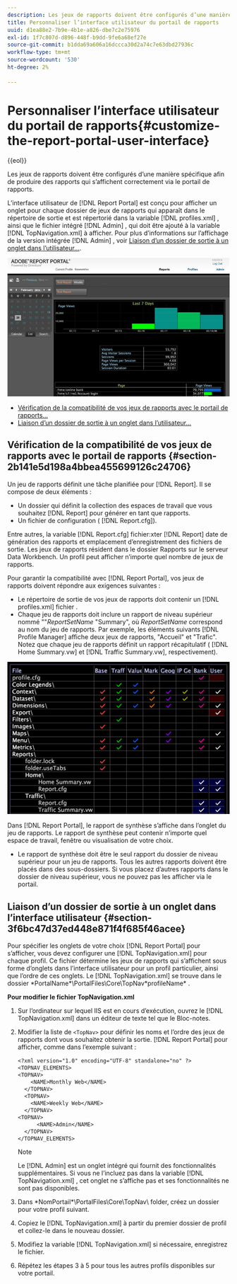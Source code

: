 ```yaml
---
description: Les jeux de rapports doivent être configurés d’une manière spécifique afin de produire des rapports qui s’affichent correctement via le portail de rapports.
title: Personnaliser l’interface utilisateur du portail de rapports
uuid: d1ea88e2-7b9e-4b1e-a826-dbe7c2e75976
exl-id: 1f7c807d-d896-448f-b9dd-9fe6a68ef27e
source-git-commit: b1dda69a606a16dccca30d2a74c7e63dbd27936c
workflow-type: tm+mt
source-wordcount: '530'
ht-degree: 2%

---
```


# Personnaliser l’interface utilisateur du portail de rapports{#customize-the-report-portal-user-interface}

{{eol}}

Les jeux de rapports doivent être configurés d’une manière spécifique afin de produire des rapports qui s’affichent correctement via le portail de rapports.

L’interface utilisateur de [!DNL Report Portal] est conçu pour afficher un onglet pour chaque dossier de jeux de rapports qui apparaît dans le répertoire de sortie et est répertorié dans la variable [!DNL profiles.xml] , ainsi que le fichier intégré [!DNL Admin] , qui doit être ajouté à la variable [!DNL TopNavigation.xml] à afficher. Pour plus d’informations sur l’affichage de la version intégrée [!DNL Admin] , voir [Liaison d’un dossier de sortie à un onglet dans l’utilisateur...](../../../home/c-rpt-oview/c-install-rpt-port/c-rpt-port-user-inter.md#section-3f6bc47d37ed448e871f4f685f46acee).

![](assets/report_portal_home.png)

* [Vérification de la compatibilité de vos jeux de rapports avec le portail de rapports...](../../../home/c-rpt-oview/c-install-rpt-port/c-rpt-port-user-inter.md#section-2b141e5d198a4bbea455699126c24706)
* [Liaison d’un dossier de sortie à un onglet dans l’utilisateur...](../../../home/c-rpt-oview/c-install-rpt-port/c-rpt-port-user-inter.md#section-3f6bc47d37ed448e871f4f685f46acee)

## Vérification de la compatibilité de vos jeux de rapports avec le portail de rapports {#section-2b141e5d198a4bbea455699126c24706}

Un jeu de rapports définit une tâche planifiée pour [!DNL Report]. Il se compose de deux éléments :

* Un dossier qui définit la collection des espaces de travail que vous souhaitez [!DNL Report] pour générer en tant que rapports.
* Un fichier de configuration ( [!DNL Report.cfg]).

Entre autres, la variable [!DNL Report.cfg] fichier:xter [!DNL Report] date de génération des rapports et emplacement d’enregistrement des fichiers de sortie. Les jeux de rapports résident dans le dossier Rapports sur le serveur Data Workbench. Un profil peut afficher n’importe quel nombre de jeux de rapports.

Pour garantir la compatibilité avec [!DNL Report Portal], vos jeux de rapports doivent répondre aux exigences suivantes :

* Le répertoire de sortie de vos jeux de rapports doit contenir un [!DNL profiles.xml] fichier .
* Chaque jeu de rapports doit inclure un rapport de niveau supérieur nommé &quot;&quot;*ReportSetName* &quot;Summary&quot;, où *ReportSetName* correspond au nom du jeu de rapports. Par exemple, les éléments suivants [!DNL Profile Manager] affiche deux jeux de rapports, &quot;Accueil&quot; et &quot;Trafic&quot;. Notez que chaque jeu de rapports définit un rapport récapitulatif ( [!DNL Home Summary.vw] et [!DNL Traffic Summary.vw], respectivement).

![](assets/rptPort_scrn_RptSets.png)

Dans [!DNL Report Portal], le rapport de synthèse s’affiche dans l’onglet du jeu de rapports. Le rapport de synthèse peut contenir n’importe quel espace de travail, fenêtre ou visualisation de votre choix.

* Le rapport de synthèse doit être le seul rapport du dossier de niveau supérieur pour un jeu de rapports. Tous les autres rapports doivent être placés dans des sous-dossiers. Si vous placez d’autres rapports dans le dossier de niveau supérieur, vous ne pouvez pas les afficher via le portail.

## Liaison d’un dossier de sortie à un onglet dans l’interface utilisateur {#section-3f6bc47d37ed448e871f4f685f46acee}

Pour spécifier les onglets de votre choix [!DNL Report Portal] pour s’afficher, vous devez configurer une [!DNL TopNavigation.xml] pour chaque profil. Ce fichier détermine les jeux de rapports qui s’affichent sous forme d’onglets dans l’interface utilisateur pour un profil particulier, ainsi que l’ordre de ces onglets. Le [!DNL TopNavigation.xml] se trouve dans le dossier \*PortalName*\PortalFiles\Core\TopNav\*profileName* .

**Pour modifier le fichier TopNavigation.xml**

1. Sur l’ordinateur sur lequel IIS est en cours d’exécution, ouvrez le [!DNL TopNavigation.xml] dans un éditeur de texte tel que le Bloc-notes.
1. Modifier la liste de `<TopNav>` pour définir les noms et l’ordre des jeux de rapports dont vous souhaitez obtenir la sortie. [!DNL Report Portal] pour afficher, comme dans l’exemple suivant :

   ```
   <?xml version="1.0" encoding="UTF-8" standalone="no" ?>
   <TOPNAV_ELEMENTS>
   <TOPNAV>
       <NAME>Monthly Web</NAME>
     </TOPNAV>
     <TOPNAV>
       <NAME>Weekly Web</NAME>
     </TOPNAV>
   <TOPNAV> 
         <NAME>Admin</NAME> 
     </TOPNAV>
   </TOPNAV_ELEMENTS>
   ```

   >[!NOTE]
   >
   >Le [!DNL Admin] est un onglet intégré qui fournit des fonctionnalités supplémentaires. Si vous ne l’incluez pas dans la variable [!DNL TopNavigation.xml] , cet onglet ne s’affiche pas et ses fonctionnalités ne sont pas disponibles.

1. Dans \*NomPortail*\PortalFiles\Core\TopNav\ folder, créez un dossier pour votre profil suivant.
1. Copiez le [!DNL TopNavigation.xml] à partir du premier dossier de profil et collez-le dans le nouveau dossier.
1. Modifiez la variable [!DNL TopNavigation.xml] si nécessaire, enregistrez le fichier.
1. Répétez les étapes 3 à 5 pour tous les autres profils disponibles sur votre portail.

